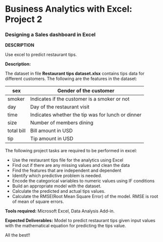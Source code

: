 # Business Analytics with Excel: Project 2

### Designing a Sales dashboard in Excel

**DESCRIPTION**

Use excel to predict restaurant tips.

**Description:**

The dataset in file **Restaurant tips dataset.xlsx** contains tips data for different customers. The following are the features in the dataset:

|sex|	Gender of the customer|
|--|--|
|smoker|	Indicates if the customer is a smoker or not|
|day|	Day of the restaurant visit|
|time|	Indicates whether the tip was for lunch or dinner|
|size|	Number of members dining|
|total bill|	Bill amount in USD|
|tip|	Tip amount in USD|

The following project tasks are required to be performed in excel:

- Use the restaurant tips file for the analytics using Excel
- Find out if there are any missing values and clean the data
- Find the features that are independent and dependent
- Identify which predictive problem is needed.
- Encode the categorical variables to numeric values using IF conditions
- Build an appropriate model with the dataset. 
- Calculate the predicted and actual tips values.
- Calculate the RMSE(Root Mean Square Error) of the model. RMSE is root of mean of square errors.
 
**Tools required:** Microsoft Excel, Data Analysis Add-in.

**Expected Deliverables:**  Model to predict restaurant tips given input values with the mathematical equation for predicting the tips value.

All the best!!
